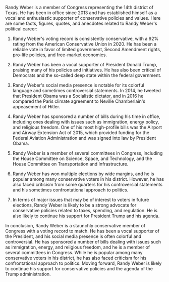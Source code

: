 Randy Weber is a member of Congress representing the 14th district of Texas. He has been in office since 2013 and has established himself as a vocal and enthusiastic supporter of conservative policies and values. Here are some facts, figures, quotes, and anecdotes related to Randy Weber's political career:

1. Randy Weber's voting record is consistently conservative, with a 92% rating from the American Conservative Union in 2020. He has been a reliable vote in favor of limited government, Second Amendment rights, pro-life policies, and free-market economics.

2. Randy Weber has been a vocal supporter of President Donald Trump, praising many of his policies and initiatives. He has also been critical of Democrats and the so-called deep state within the federal government.

3. Randy Weber's social media presence is notable for its colorful language and sometimes controversial statements. In 2014, he tweeted that President Obama was a Socialistic dictator, and in 2016 he compared the Paris climate agreement to Neville Chamberlain's appeasement of Hitler.

4. Randy Weber has sponsored a number of bills during his time in office, including ones dealing with issues such as immigration, energy policy, and religious freedom. One of his most high-profile bills was the Airport and Airway Extension Act of 2015, which provided funding for the Federal Aviation Administration and was signed into law by President Obama.

5. Randy Weber is a member of several committees in Congress, including the House Committee on Science, Space, and Technology, and the House Committee on Transportation and Infrastructure.

6. Randy Weber has won multiple elections by wide margins, and he is popular among many conservative voters in his district. However, he has also faced criticism from some quarters for his controversial statements and his sometimes confrontational approach to politics.

7. In terms of major issues that may be of interest to voters in future elections, Randy Weber is likely to be a strong advocate for conservative policies related to taxes, spending, and regulation. He is also likely to continue his support for President Trump and his agenda.

In conclusion, Randy Weber is a staunchly conservative member of Congress with a voting record to match. He has been a vocal supporter of the President, and his social media presence is often colorful and controversial. He has sponsored a number of bills dealing with issues such as immigration, energy, and religious freedom, and he is a member of several committees in Congress. While he is popular among many conservative voters in his district, he has also faced criticism for his confrontational approach to politics. Moving forward, Randy Weber is likely to continue his support for conservative policies and the agenda of the Trump administration.
